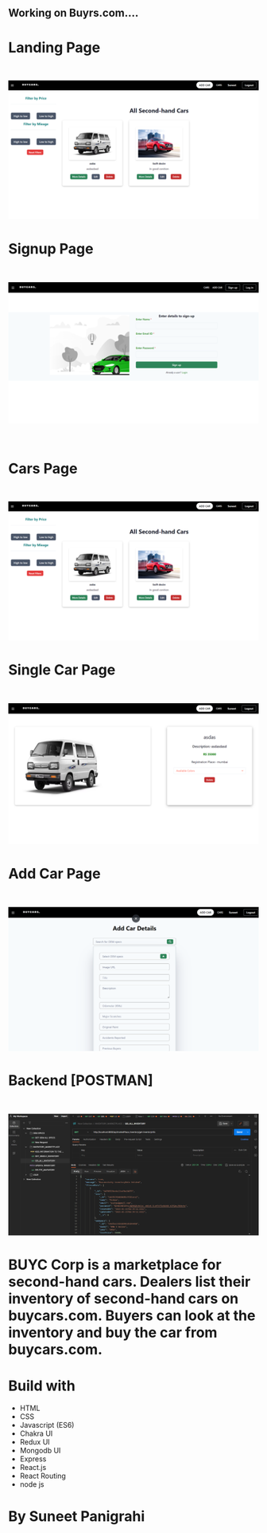 ## Working on Buyrs.com....

<h1>Landing Page</h1>
<br>

![image](./Client//buyc_corp//src//Assets/readme_imagess2.png.png)
<br>

<h1>Signup Page</h1>
<br>

![image](./Client//buyc_corp//src//Assets/readme_imagess1.png.png)

<br>
<h1>Cars Page</h1>
<br>

![image](./Client//buyc_corp//src//Assets/readme_imagess2.png.png)
<br>

<h1>Single Car Page</h1>
<br>

![image](./Client//buyc_corp//src//Assets/readme_imagess3.png.png)
<br>

<h1>Add Car Page</h1>
<br>

![image](./Client//buyc_corp//src//Assets/readme_imagess4.png.png)
<br>

<h1>Backend [POSTMAN]</h1>
<br>

![image](./Client//buyc_corp//src//Assets/readme_imagess5.png.png)
<br>



<h1>BUYC Corp is a marketplace for second-hand cars. Dealers list their inventory of second-hand cars on buycars.com. Buyers can look at the inventory and buy the car from buycars.com.</h1>


<h1>Build with</h1>

<ul>

<li>HTML</li>
<li>CSS</li>
<li>Javascript (ES6)</li>
<li>Chakra UI</li>
<li>Redux UI</li>
<li>Mongodb UI</li>
<li>Express</li>
<li>React.js</li>
<li>React Routing</li>
<li>node js</li>



</ul>
<h1>By Suneet Panigrahi</h1>